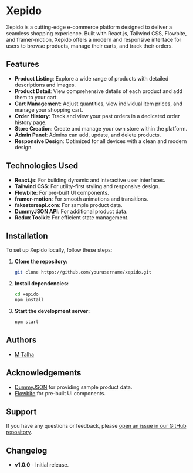 # Xepido

Xepido is a cutting-edge e-commerce platform designed to deliver a seamless shopping experience. Built with React.js, Tailwind CSS, Flowbite, and framer-motion, Xepido offers a modern and responsive interface for users to browse products, manage their carts, and track their orders.

## Features

- **Product Listing**: Explore a wide range of products with detailed descriptions and images.
- **Product Detail**: View comprehensive details of each product and add them to your cart.
- **Cart Management**: Adjust quantities, view individual item prices, and manage your shopping cart.
- **Order History**: Track and view your past orders in a dedicated order history page.
- **Store Creation**: Create and manage your own store within the platform.
- **Admin Panel**: Admins can add, update, and delete products.
- **Responsive Design**: Optimized for all devices with a clean and modern design.

## Technologies Used

- **React.js**: For building dynamic and interactive user interfaces.
- **Tailwind CSS**: For utility-first styling and responsive design.
- **Flowbite**: For pre-built UI components.
- **framer-motion**: For smooth animations and transitions.
- **fakestoreapi.com**: For sample product data.
- **DummyJSON API**: For additional product data.
- **Redux Toolkit**: For efficient state management.

## Installation

To set up Xepido locally, follow these steps:

1. **Clone the repository:**

   ```bash
   git clone https://github.com/yourusername/xepido.git
   ```

2. **Install dependencies:**

   ```bash
   cd xepido
   npm install
   ```

3. **Start the development server:**

   ```bash
   npm start
   ```

## Authors

- [M Talha](https://github.com/happiestt-talha)

## Acknowledgements

- [DummyJSON](https://dummyjson.com/) for providing sample product data.
- [Flowbite](https://flowbite.com/) for pre-built UI components.

## Support

If you have any questions or feedback, please [open an issue in our GitHub repository](https://github.com/happiestt-talha/xepido/issues).

## Changelog

- **v1.0.0** - Initial release.



